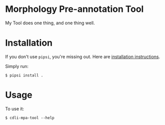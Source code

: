 # Morphology Pre-annotation Tool

My Tool does one thing, and one thing well.


# Installation

If you don't use `pipsi`, you're missing out.
Here are [installation instructions](https://github.com/mitsuhiko/pipsi#readme).

Simply run:

    $ pipsi install .


# Usage

To use it:

    $ cdli-mpa-tool --help

